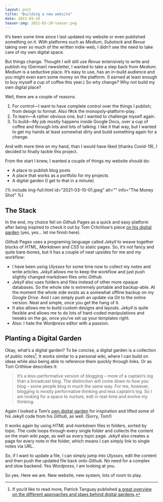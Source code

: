 ```yaml
---
layout: post
title: "Building a new website"
date: 2021-03-10
teaser-img: 2021-03-20-teaser.png
---
```

It‘s been some time since I last updated my website or even published something on it. With platforms such as _Medium_, _Substack_ and _Revue_ taking over so much of the written indie-web, I didn’t see the need to take care of my own digital space.

But things change. Thought I will still use _Revue_ extensively to write and publish my (German) newsletter, I wanted to take a step back from _Medium_. _Medium_ is a seductive place. It‘s easy to use, has an in-build audience and you might even earn some money on the platform. (I earned at least enough to buy myself a cup of coffee this year.) So why change? Why not build my own digital place?

Well, there are a couple of reasons.

1. For control—I want to have complete control over the things I publish; from design to format. Also f#ck the monopoly-platform-play.
2. To learn—A rather obvious one, but I wanted to challenge myself again.
3. To build—My job mostly happens inside Google Docs, over a cup of coffee and through lots and lots of talking. I like it that way, but I wanted to get my hands at least somewhat dirty and build something again for a change.

And with more time on my hand, than I would have liked (thanks Covid-19), I decided to finally tackle this project.

From the start I knew, I wanted a couple of things my website should do:

- A place to publish blog posts
- A place that works as a portfolio for my projects
- A digital garden (I get to that in a minute)

{% include img-full.html id="2021-03-10-01.jpeg" alt="" info="The Money Shot" %}
## The Stack

In the end, my choice fell on _Github_ Pages as a quick and easy platform after being inspired to check it out by Tom Critchlow’s piece [on his digital garden](https://tomcritchlow.com/2019/02/17/building-digital-garden/) (yes, yes… let me finish here).

_Github_ Pages uses a programing language called _Jekyll_ to weave together blocks of _HTML_, _Markdown_ and _CSS_ to static pages. So, it‘s not fancy and quite bare-bones, but it has a couple of neat upsides for me and my workflow:

- I have been using _Ulysses_ for some time now to collect my notes and write articles. _Jekyll_ allows me to keep the workflow and just push slightly changed markdown files onto _Github_.
- _Jekyll_ also uses folders and files instead of other more opaque databases. So the whole site is extremely portable and backup-able. At the moment the whole side exists as a somewhat offline backup on my _Google Drive_. And I can simply push an update via Git to the online version. Neat and simple, once you get the hang of it.
- It also allows me to build custom designs and layouts. _Jekyll_ is quite flexible and allows me to do lots of hard-coded manipulations and tweaks on the go, once you‘ve set up your templates right.
- Also: I hate the _Wordpress_ editor with a passion.

## Planting a Digital Garden

Okay, what‘s a digital garden? To be concise, a digital garden is a collection of public notes[^1]. It works similar to a personal wiki, where I can build on ideas while also being able to reference them quickly through links. Or as Tom Crithlow describes it:

> It’s a less-performative version of blogging – more of a captain’s log than a broadcast blog. The distinction will come down to how you blog – some people blog in much the same way. For me, however, blogging is mostly performative thinking and less captain’s log. So I am looking for a space to nurture, edit in real-time and evolve my thinking.

Again I looked a Tom‘s [own digital garden](https://tomcritchlow.com/wiki/) for inspiration and lifted some of his Jekyll code from his _Github_, as well. (Sorry, Tom!)

It works again by using _HTML_ and _markdown_ files in folders, sorted by topic. The code loops through every single folder and collects the content on the main wiki page, as well as every topic page. _Jekyll_ also creates a page for every note in the folder, which means I can simply link to single notes via URL.

So, if I want to update a file, I can simply jump into _Ulysses_, edit the content and then push the updated file back onto _Github_. No need for a complex and slow backend. Yes _Wordpress_, I am looking at you.

So yes. Here we are. New website, new system, lots of room to play.

[^1]:	If you‘d like to read more, Patrick Tanguay published [a great overview on the different approaches and idaes behind digital gardens](https://sentiers.media/dispatch-08-digital-gardens/).